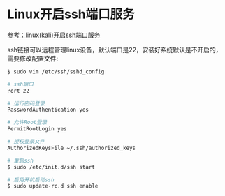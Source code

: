 # Linux开启ssh端口服务

[参考：linux(kali)开启ssh端口服务](https://blog.csdn.net/qq_37458055/article/details/75205282)

ssh链接可以远程管理linux设备，默认端口是22，安装好系统默认是不开启的，需要修改配置文件:

```sh
$ sudo vim /etc/ssh/sshd_config

# ssh端口
Port 22

# 运行密码登录
PasswordAuthentication yes

# 允许Root登录
PermitRootLogin yes

# 授权登录文件
AuthorizedKeysFile ~/.ssh/authorized_keys

# 重启ssh
$ sudo /etc/init.d/ssh start

# 启用开机启动ssh
$ sudo update-rc.d ssh enable
```